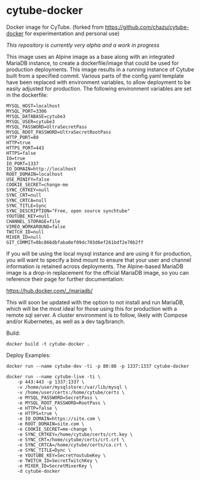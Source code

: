 # cytube-docker

Docker image for CyTube. (forked from https://github.com/chazu/cytube-docker for experimentation and personal use)

*This repository is currently very alpha and a work in progress*

This image uses an Alpine image as a base along with an integrated MariaDB instance, to create a dockerfile/image that could be used for production deployments. This image results in a running instance of Cytube built from a specified commit. Various parts of the config.yaml template have been replaced with environment variables, to allow deployment to be easily adjusted for production. The following environment variables are set in the dockerfile:

```
MYSQL_HOST=localhost
MYSQL_PORT=3306
MYSQL_DATABASE=cytube3
MYSQL_USER=cytube3
MYSQL_PASSWORD=UltraSecretPass
MYSQL_ROOT_PASSWORD=UltraSecretRootPass
HTTP_PORT=80
HTTP=true
HTTPS_PORT=443
HTTPS=false
IO=true
IO_PORT=1337
IO_DOMAIN=http://localhost
ROOT_DOMAIN=localhost
USE_MINIFY=false
COOKIE_SECRET=change-me
SYNC_CRTKEY=null
SYNC_CRT=null
SYNC_CRTCA=null
SYNC_TITLE=Sync
SYNC_DESCRIPTION="Free, open source synchtube"
YOUTUBE_KEY=null
CHANNEL_STORAGE=file
VIMEO_WORKAROUND=false
TWITCH_ID=null
MIXER_ID=null
GIT_COMMIT=0bc866dbfaba0ef09dc703d6ef261bdf2e70b2ff
```

If you will be using the local mysql instance and are using it for production, you will want to specify a bind mount to ensure that your user and channel information is retained across deployments. The Alpine-based MariaDB image is a drop-in replacement for the official MariaDB image, so you can reference their page for further documentation:

https://hub.docker.com/_/mariadb/

This will soon be updated with the option to not install and run MariaDB, which will be the most ideal for those using this for production with a remote sql server. A cluster environment is to follow, likely with Compose and/or Kubernetes, as well as a dev tag/branch.

Build:

```
docker build -t cytube-docker .
```

Deploy Examples:

```
docker run --name cytube-dev -ti -p 80:80 -p 1337:1337 cytube-docker
```

```
docker run --name cytube-live -ti \
	-p 443:443 -p 1337:1337 \
	-v /home/user/mysqlstore:/var/lib/mysql \
	-v /home/user/certs:/home/cytube/certs \
	-e MYSQL_PASSWORD=SecretPass \
	-e MYSQL_ROOT_PASSWORD=RootPass \
	-e HTTP=false \
	-e HTTPS=true \
	-e IO_DOMAIN=https://site.com \
	-e ROOT_DOMAIN=site.com \
	-e COOKIE_SECRET=me-change \
	-e SYNC_CRTKEY=/home/cytube/certs/crt.key \
	-e SYNC_CRT=/home/cytube/certs/crt.crt \
	-e SYNC_CRTCA=/home/cytube/certs/ca.crt \
	-e SYNC_TITLE=Dync \
	-e YOUTUBE_KEY=SecretYoutubeKey \
	-e TWITCH_ID=SecretTwitchKey \
	-e MIXER_ID=SecretMixerKey \
	-d cytube-docker
```
